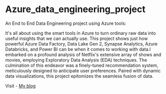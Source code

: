 # Azure_data_engineering_project
An End to End Data Engineering project using Azure tools:

It's all about using the smart tools in Azure to turn ordinary raw data into useful insights that we can actually use. This project shows just how powerful Azure Data Factory, Data Lake Gen 2, Synapse Analytics, Azure Databricks, and Power BI can be when it comes to working with data.I embarked on a profound analysis of Netflix's extensive array of shows and movies, employing Exploratory Data Analysis (EDA) techniques. The culmination of this endeavor was a finely-tuned recommendation system, meticulously designed to anticipate user preferences. Paired with dynamic data visualizations, this project epitomizes the seamless fusion of data.

Visit - [My blog](https://dev.to/metal0bird/end-to-end-netflix-data-analytics-project-using-microsoft-azure-tools-45bd)


